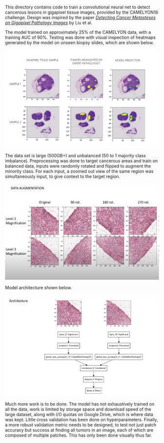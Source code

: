 This directory contains code to train a convolutional neural net to detect cancerous lesions in gigapixel tissue images, provided by the CAMELYON16 challenge. Design was inspired by the paper [*Detecting Cancer Metasteses on Gigapixel Pathology Images*](https://arxiv.org/pdf/1703.02442.pdf) by Liu et al. 

The model trained on approximately 25% of the CAMELYON data, with a training AUC of 90%. Testing was done with visual inspection of heatmaps generated by the model on unseen biopsy slides, which are shown below.
 
 ![Alt text](figures/figure1.png?raw=true "Title")

The data set is large (500GB+) and unbalanced (50 to 1 majority class imbalance). Preprocessing was done to target cancerous areas and train on balanced data, inputs were randomly rotated and flipped to augment the minority class. For each input, a zoomed out view of the same region was simultaneously input, to give context to the target region.

 ![Alt text](figures/figure2.png?raw=true "Title")
 
 Model architecture shown below. 
 
  ![Alt text](figures/figure3.png?raw=true "Title")


Much more work is to be done. The model has not exhaustively trained on all the data, work is limited by storage space and download speed of the large dataset, along with I/O quotas on Google Drive, which is where data was kept. Little cross validation has been done on hyperparameters. Finally, a more robust validation metric needs to be designed, to test not just patch accuracy but success at finding all tumors in an image, each of which are composed of multiple patches. This has only been done visually thus far.
